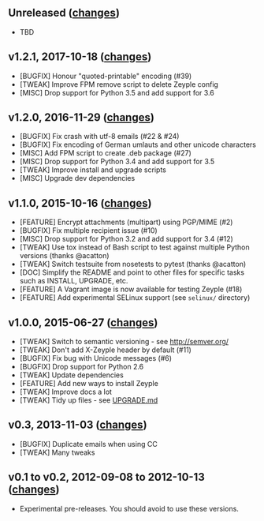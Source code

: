 ## Unreleased ([changes](https://github.com/infertux/zeyple/compare/v1.2.1...master))

  * TBD

## v1.2.1, 2017-10-18 ([changes](https://github.com/infertux/zeyple/compare/v1.2.0...v1.2.1))

  * [BUGFIX]  Honour "quoted-printable" encoding (#39)
  * [TWEAK]   Improve FPM remove script to delete Zeyple config
  * [MISC]    Drop support for Python 3.5 and add support for 3.6

## v1.2.0, 2016-11-29 ([changes](https://github.com/infertux/zeyple/compare/v1.1.0...v1.2.0))

  * [BUGFIX]  Fix crash with utf-8 emails (#22 & #24)
  * [BUGFIX]  Fix encoding of German umlauts and other unicode characters
  * [MISC]    Add FPM script to create .deb package (#27)
  * [MISC]    Drop support for Python 3.4 and add support for 3.5
  * [TWEAK]   Improve install and upgrade scripts
  * [MISC]    Upgrade dev dependencies

## v1.1.0, 2015-10-16 ([changes](https://github.com/infertux/zeyple/compare/v1.0.0...v1.1.0))

  * [FEATURE] Encrypt attachments (multipart) using PGP/MIME (#2)
  * [BUGFIX]  Fix multiple recipient issue (#10)
  * [MISC]    Drop support for Python 3.2 and add support for 3.4 (#12)
  * [TWEAK]   Use tox instead of Bash script to test against multiple Python versions (thanks @acatton)
  * [TWEAK]   Switch testsuite from nosetests to pytest (thanks @acatton)
  * [DOC]     Simplify the README and point to other files for specific tasks such as INSTALL, UPGRADE, etc.
  * [FEATURE] A Vagrant image is now available for testing Zeyple (#18)
  * [FEATURE] Add experimental SELinux support (see `selinux/` directory)

## v1.0.0, 2015-06-27 ([changes](https://github.com/infertux/zeyple/compare/v0.3...v1.0.0))

  * [TWEAK]   Switch to semantic versioning - see http://semver.org/
  * [TWEAK]   Don't add X-Zeyple header by default (#11)
  * [BUGFIX]  Fix bug with Unicode messages (#6)
  * [BUGFIX]  Drop support for Python 2.6
  * [TWEAK]   Update dependencies
  * [FEATURE] Add new ways to install Zeyple
  * [TWEAK]   Improve docs a lot
  * [TWEAK]   Tidy up files - see [UPGRADE.md](UPGRADE.md)

## v0.3, 2013-11-03 ([changes](https://github.com/infertux/zeyple/compare/v0.2...v0.3))

  * [BUGFIX] Duplicate emails when using CC
  * [TWEAK]  Many tweaks

## v0.1 to v0.2, 2012-09-08 to 2012-10-13 ([changes](https://github.com/infertux/zeyple/compare/v0.1...v0.2))

  * Experimental pre-releases. You should avoid to use these versions.

